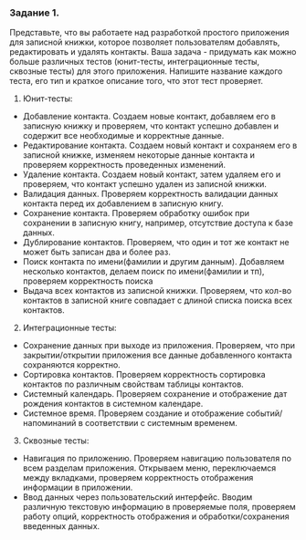 ### Задание 1. 

Представьте, что вы работаете над разработкой простого приложения для записной книжки, которое позволяет пользователям добавлять, редактировать и удалять контакты.
Ваша задача - придумать как можно больше различных тестов (юнит-тесты, интеграционные тесты, сквозные тесты) для этого приложения. Напишите название каждого теста, его тип и краткое описание того, что этот тест проверяет.

1) Юнит-тесты:
- Добавление контакта. Создаем новые контакт, добавляем его в записную книжку и проверяем, что контакт успешно добавлен и содержит все необходимые и корректные данные.
- Редактирование контакта. Создаем новый контакт и сохраняем его в записной книжке, изменяем некоторые данные контакта и проверяем корректность проведенных изменений.
- Удаление контакта. Создаем новый контакт, затем удаляем его и проверяем, что контакт успешно удален из записной книжки.
- Валидация данных. Проверяем корректность валидации данных контакта перед их добавлением в записную книгу.
- Сохранение контакта. Проверяем обработку ошибок при сохранении в записную книгу, например, отсутствие доступа к базе данных.
- Дублирование контактов. Проверяем, что один и тот же контакт не может быть записан два и более раз.
- Поиск контакта по имени(фамилии и другим данным). Добавляем несколько контактов, делаем поиск по имени(фамилии и тп), проверяем корректность поиска
- Выдача всех контактов из записной книжки. Проверяем, что кол-во контактов в записной книге совпадает с длиной списка поиска всех контактов.

2) Интеграционные тесты:
- Сохранение данных при выходе из приложения. Проверяем, что при закрытии/открытии приложения все данные добавленного контакта сохраняются корректно.
- Сортировка контактов. Проверяем корректность сортировка контактов по различным свойствам таблицы контактов.
- Системный календарь. Проверяем сохранение и отображение дат рождения контактов в системном календаре.
- Системное время. Проверяем создание и отображение событий/напоминаний в соответствии с системным временем.

3) Сквозные тесты:
- Навигация по приложению. Проверяем навигацию пользователя по всем разделам приложения. Открываем меню, переключаемся между вкладками, проверяем корректность отображения информации в приложении.
- Ввод данных через пользовательский интерфейс. Вводим различную текстовую информацию в проверяемые поля, проверяем работу опций, корректность отображения и обработки/сохранения введенных данных.